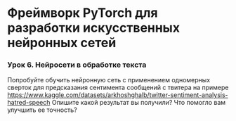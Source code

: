 # Фреймворк PyTorch для разработки искусственных нейронных сетей
### Урок 6. Нейросети в обработке текста
Попробуйте обучить нейронную сеть с применением одномерных сверток для предсказания сентимента сообщений с твитера на примере https://www.kaggle.com/datasets/arkhoshghalb/twitter-sentiment-analysis-hatred-speech
Опишите какой результат вы получили? Что помогло вам улучшить ее точность?
